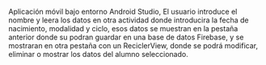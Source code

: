 Aplicación móvil bajo entorno Android Studio, 
El usuario introduce el nombre y leera los datos en otra actividad donde introducira la fecha de nacimiento, modalidad y ciclo, 
esos datos se muestran en la pestaña anterior donde su podran guardar en una base de datos Firebase, y se mostraran en otra pestaña con un ReciclerView,
donde se podrá modificar, eliminar o mostrar los datos del alumno seleccionado.
